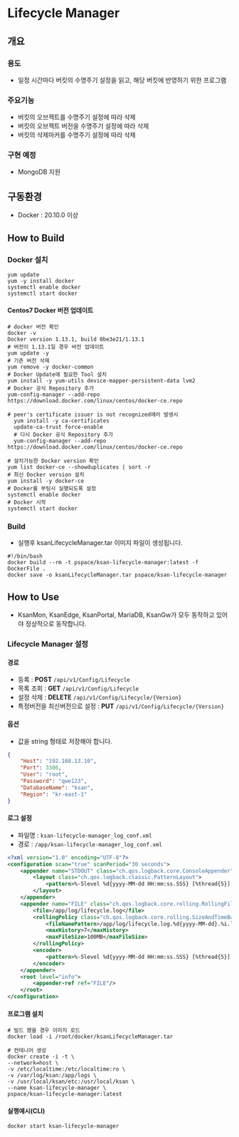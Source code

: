 # Lifecycle Manager

## 개요

### 용도

-   일정 시간마다 버킷의 수명주기 설정을 읽고, 해당 버킷에 반영하기 위한 프로그램

### 주요기능

-   버킷의 오브젝트를 수명주기 설정에 따라 삭제
-   버킷의 오브젝트 버전을 수명주기 설정에 따라 삭제
-   버킷의 삭제마커를 수명주기 설정에 따라 삭제

### 구현 예정

-   MongoDB 지원

## 구동환경

-   Docker : 20.10.0 이상

## How to Build

### Docker 설치

``` shell
yum update
yum -y install docker
systemctl enable docker
systemctl start docker
```

#### Centos7 Docker 버전 업데이트

``` shell
# docker 버전 확인
docker -v
Docker version 1.13.1, build 0be3e21/1.13.1
# 버전이 1.13.1일 경우 버전 업데이트
yum update -y
# 기존 버전 삭제
yum remove -y docker-common
# Docker Update에 필요한 Tool 설치
yum install -y yum-utils device-mapper-persistent-data lvm2
# Docker 공식 Repository 추가
yum-config-manager --add-repo https://download.docker.com/linux/centos/docker-ce.repo

# peer's certificate issuer is not recognized에러 발생시
  yum install -y ca-certificates
  update-ca-trust force-enable
  # 다시 Docker 공식 Repository 추가
  yum-config-manager --add-repo https://download.docker.com/linux/centos/docker-ce.repo

# 설치가능한 Docker version 확인
yum list docker-ce --showduplicates | sort -r
# 최신 Docker version 설치
yum install -y docker-ce
# Docker를 부팅시 실행되도록 설정
systemctl enable docker
# Docker 시작
systemctl start docker
```

### Build

- 실행후 ksanLifecycleManager.tar 이미지 파일이 생성됩니다.

```shell
#!/bin/bash
docker build --rm -t pspace/ksan-lifecycle-manager:latest -f DockerFile .
docker save -o ksanLifecycleManager.tar pspace/ksan-lifecycle-manager
```

## How to Use

- KsanMon, KsanEdge, KsanPortal, MariaDB, KsanGw가 모두 동작하고 있어야 정상적으로 동작합니다.

### Lifecycle Manager 설정

#### 경로

-   등록 : **POST** `/api/v1/Config/Lifecycle`
-   목록 조회 : **GET** `/api/v1/Config/Lifecycle`
-   설정 삭제 : **DELETE** `/api/v1/Config/Lifecycle/{Version}`
-   특정버전을 최신버전으로 설정 : **PUT** `/api/v1/Config/Lifecycle/{Version}`

#### 옵션

-   값을 string 형태로 저장해야 합니다.

```json
{
	"Host": "192.168.13.10",
	"Port": 3306,
	"User": "root",
	"Password": "qwe123",
	"DatabaseName": "ksan",
	"Region": "kr-east-1"
}
```

#### 로그 설정

-   파일명 : `ksan-lifecycle-manager_log_conf.xml`
-   경로 : `/app/ksan-lifecycle-manager_log_conf.xml`

```xml
<?xml version="1.0" encoding="UTF-8"?>
<configuration scan="true" scanPeriod="30 seconds">
	<appender name="STDOUT" class="ch.qos.logback.core.ConsoleAppender">
		<layout class="ch.qos.logback.classic.PatternLayout">
			<pattern>%-5level %d{yyyy-MM-dd HH:mm:ss.SSS} [%thread{5}][%logger{10}.%method:%line] : %msg%n</pattern>
		</layout>
	</appender>
	<appender name="FILE" class="ch.qos.logback.core.rolling.RollingFileAppender">
		<file>/app/log/lifecycle.log</file>
		<rollingPolicy class="ch.qos.logback.core.rolling.SizeAndTimeBasedRollingPolicy">
			<fileNamePattern>/app/log/lifecycle.log.%d{yyyy-MM-dd}.%i.log.gz</fileNamePattern>
			<maxHistory>7</maxHistory>
			<maxFileSize>100MB</maxFileSize>
		</rollingPolicy>
		<encoder>
			<pattern>%-5level %d{yyyy-MM-dd HH:mm:ss.SSS} [%thread{5}][%logger{10}.%method:%line] : %msg%n</pattern>
		</encoder>
	</appender>
	<root level="info">
		<appender-ref ref="FILE"/>
	</root>
</configuration>
```

#### 프로그램 설치
``` shell
# 빌드 했을 경우 이미지 로드
docker load -i /root/docker/ksanLifecycleManager.tar

# 컨테니어 생성
docker create -i -t \
--network=host \
-v /etc/localtime:/etc/localtime:ro \
-v /var/log/ksan:/app/logs \
-v /usr/local/ksan/etc:/usr/local/ksan \
--name ksan-lifecycle-manager \
pspace/ksan-lifecycle-manager:latest
```

#### 실행예시(CLI)

```bash
docker start ksan-lifecycle-manager
```
